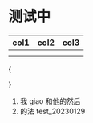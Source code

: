 # 测试中

| col1 | col2 | col3 |
| ---- | ---- | ---- |
|      |      |      |
|      |      |      |
{

}
1. 我 giao
   和他的然后
1. 的法
test_20230129

